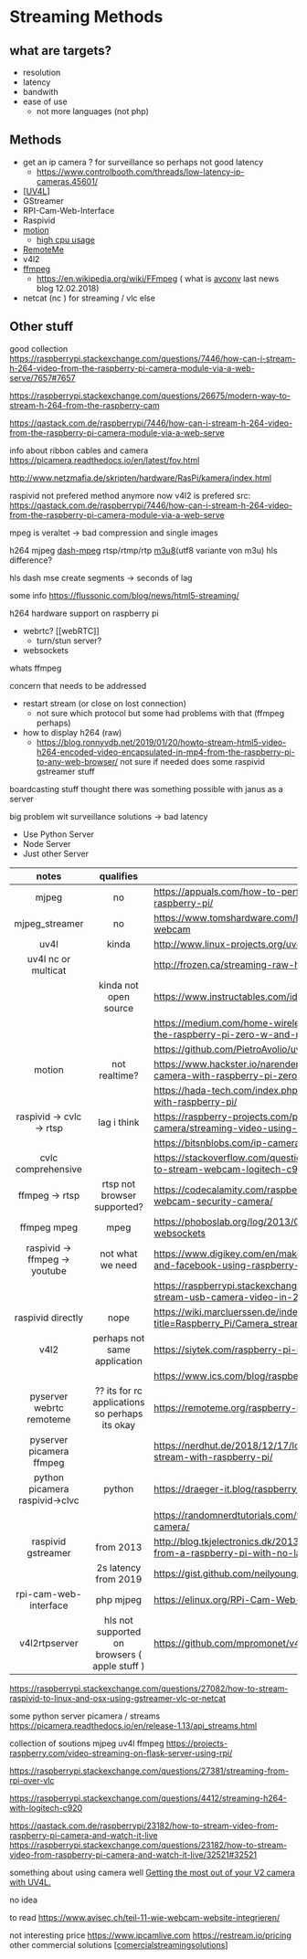# Streaming Methods

## what are targets?
- resolution
- latency
- bandwith
- ease of use
  - not more languages (not php)

## Methods

- get an ip camera ? for surveillance so perhaps not good latency
  - https://www.controlbooth.com/threads/low-latency-ip-cameras.45601/
- [[UV4L]]
- GStreamer
- RPI-Cam-Web-Interface
- Raspivid
- [motion](https://motion-project.github.io/motion_config.html) 
  - [high cpu usage](https://chriscarey.com/blog/2017/04/30/achieving-high-frame-rate-with-a-raspberry-pi-camera-system/comment-page-1/)
- [RemoteMe](https://remoteme.org/raspberry-pi/)
- v4l2 
- [ffmpeg](https://ffmpeg.org) 
  - https://en.wikipedia.org/wiki/FFmpeg ( what is [avconv](https://libav.org/avconv.html) last news blog 12.02.2018)
- netcat (nc ) for streaming / vlc else
## Other stuff

good collection 
https://raspberrypi.stackexchange.com/questions/7446/how-can-i-stream-h-264-video-from-the-raspberry-pi-camera-module-via-a-web-serve/7657#7657

https://raspberrypi.stackexchange.com/questions/26675/modern-way-to-stream-h-264-from-the-raspberry-cam

https://qastack.com.de/raspberrypi/7446/how-can-i-stream-h-264-video-from-the-raspberry-pi-camera-module-via-a-web-serve

info about ribbon cables and camera 
https://picamera.readthedocs.io/en/latest/fov.html

http://www.netzmafia.de/skripten/hardware/RasPi/kamera/index.html

raspivid not prefered method anymore now v4l2 is prefered src: https://qastack.com.de/raspberrypi/7446/how-can-i-stream-h-264-video-from-the-raspberry-pi-camera-module-via-a-web-serve

mpeg is veraltet -> bad compression and single images 

h264 mjpeg [dash-mpeg](https://en.wikipedia.org/wiki/Dynamic_Adaptive_Streaming_over_HTTP) rtsp/rtmp/rtp [m3u8](https://qastack.com.de/raspberrypi/7446/how-can-i-stream-h-264-video-from-the-raspberry-pi-camera-module-via-a-web-serve)(utf8 variante von m3u) hls difference?

hls dash mse create segments -> seconds of lag

some info 
https://flussonic.com/blog/news/html5-streaming/


h264 hardware support on raspberry pi

- webrtc? [[webRTC]]
  - turn/stun server?
- websockets

whats ffmpeg

concern that needs to be addressed
- restart stream (or close on lost connection)
  - not sure which protocol but some had problems with that (ffmpeg perhaps)
- how to display h264 (raw)
  - https://blog.ronnyvdb.net/2019/01/20/howto-stream-html5-video-h264-encoded-video-encapsulated-in-mp4-from-the-raspberry-pi-to-any-web-browser/ not sure if needed does some raspivid gstreamer stuff

boardcasting stuff
thought there was something possible with janus as a server

big problem wit surveillance solutions -> bad latency 

- Use Python Server
- Node Server
- Just other Server

|              notes              |                   qualifies                    | source                                                                                                                     |
| :-----------------------------: | :--------------------------------------------: | -------------------------------------------------------------------------------------------------------------------------- |
|              mjpeg              |                       no                       | https://appuals.com/how-to-perform-video-streaming-using-raspberry-pi/                                                     |
|         mjpeg_streamer          |                       no                       | https://www.tomshardware.com/how-to/use-raspberry-pi-as-pc-webcam                                                          |
|              uv4l               |                     kinda                      | http://www.linux-projects.org/uv4l/                                                                                        |
|       uv4l nc or multicat       |                                                | http://frozen.ca/streaming-raw-h-264-from-a-raspberry-pi/                                                                  |
|                                 |             kinda not open source              | https://www.instructables.com/id/Raspberry-Pi-Video-Streaming/                                                             |
|                                 |                                                | https://medium.com/home-wireless/headless-streaming-video-with-the-raspberry-pi-zero-w-and-raspberry-pi-camera-38bef1968e1 |
|                                 |                                                | https://github.com/PietroAvolio/uv4l-webrtc-raspberry-pi                                                                   |
|             motion              |                 not realtime?                  | https://www.hackster.io/narender-singh/portable-video-streaming-camera-with-raspberry-pi-zero-w-dc22fd                     |
|                                 |                                                | https://hada-tech.com/index.php/2020/06/07/live-stream-usb-camera-with-raspberry-pi/                                       |
|    raspivid -> cvlc -> rtsp     |                  lag i think                   | https://raspberry-projects.com/pi/pi-hardware/raspberry-pi-camera/streaming-video-using-vlc-player                         |
|                                 |                                                | https://bitsnblobs.com/ip-camera-using-the-raspberry-pi-zero/                                                              |
|       cvlc comprehensive        |                                                | https://stackoverflow.com/questions/49846400/raspberry-pi-use-vlc-to-stream-webcam-logitech-c920-h264-video-without-tran   |
|         ffmpeg -> rtsp          |          rtsp not browser supported?           | https://codecalamity.com/raspberry-pi-hardware-accelerated-h264-webcam-security-camera/                                    |
|           ffmpeg mpeg           |                      mpeg                      | https://phoboslab.org/log/2013/09/html5-live-video-streaming-via-websockets                                                |
|  raspivid -> ffmpeg -> youtube  |                not what we need                | https://www.digikey.com/en/maker/blogs/streaming-live-to-youtube-and-facebook-using-raspberry-pi-camera                    |
|                                 |                                                | https://raspberrypi.stackexchange.com/questions/115889/best-way-to-stream-usb-camera-video-in-2020                         |
|        raspivid directly        |                      nope                      | https://wiki.marcluerssen.de/index.php?title=Raspberry_Pi/Camera_streaming                                                 |
|              v4l2               |         perhaps  not same application          | https://siytek.com/raspberry-pi-rtsp-to-home-assistant/                                                                    |
|                                 |                                                | https://www.ics.com/blog/raspberry-pi-camera-module#.VJFhbyvF-b8                                                           |
|    pyserver webrtc remoteme     | ?? its for rc applications so perhaps its okay | https://remoteme.org/raspberry-pi/                                                                                         |
|    pyserver picamera  ffmpeg    |                                                | https://nerdhut.de/2018/12/17/low-latency-and-high-fps-camera-stream-with-raspberry-pi/                                    |
| python picamera  raspivid->clvc |                     python                     | https://draeger-it.blog/raspberry-pi-camera-b01/                                                                           |
|                                 |                                                | https://randomnerdtutorials.com/video-streaming-with-raspberry-pi-camera/                                                  |
|      raspivid    gstreamer      |                   from 2013                    | http://blog.tkjelectronics.dk/2013/06/how-to-stream-video-and-audio-from-a-raspberry-pi-with-no-latency/                   |
|                                 |              2s latency from 2019              | https://gist.github.com/neilyoung/8216c6cf0c7b69e25a152fde1c022a5d                                                         |
|      rpi-cam-web-interface      |                   php  mjpeg                   | https://elinux.org/RPi-Cam-Web-Interface                                                                                   |
|          v4l2rtpserver          | hls not supported on browsers ( apple stuff )  | https://github.com/mpromonet/v4l2rtspserver                                                                                |

https://raspberrypi.stackexchange.com/questions/27082/how-to-stream-raspivid-to-linux-and-osx-using-gstreamer-vlc-or-netcat 

some python server picamera / streams
https://picamera.readthedocs.io/en/release-1.13/api_streams.html

collection of soutions mjpeg uv4l ffmpeg 
https://projects-raspberry.com/video-streaming-on-flask-server-using-rpi/

https://raspberrypi.stackexchange.com/questions/27381/streaming-from-rpi-over-vlc

https://raspberrypi.stackexchange.com/questions/4412/streaming-h264-with-logitech-c920 

https://qastack.com.de/raspberrypi/23182/how-to-stream-video-from-raspberry-pi-camera-and-watch-it-live
https://raspberrypi.stackexchange.com/questions/23182/how-to-stream-video-from-raspberry-pi-camera-and-watch-it-live/32521#32521

something about using camera well
[Getting the most out of your V2 camera with UV4L. ](https://www.raspberrypi.org/forums/viewtopic.php?t=197585)


no idea

to read
https://www.avisec.ch/teil-11-wie-webcam-website-integrieren/

not interesting
price https://www.ipcamlive.com
https://restream.io/pricing
other commercial solutions [[comercialstreamingsolutions]]

[//begin]: # "Autogenerated link references for markdown compatibility"
[UV4L]: uv4l "UV4L"
[comercialstreamingsolutions]: comercialstreamingsolutions "Commercial solutions"
[//end]: # "Autogenerated link references"